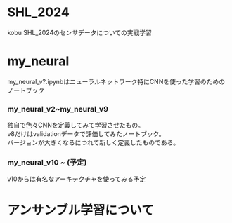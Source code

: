 # SHL_2024
kobu SHL_2024のセンサデータについての実戦学習  

# my_neural  
my_neural_v?.ipynbはニューラルネットワーク特にCNNを使った学習のためのノートブック  
### my_neural_v2~my_neural_v9  
独自で色々CNNを定義してみて学習させたもの。  
v8だけはvalidationデータで評価してみたノートブック。  
バージョンが大きくなるにつれて新しく定義したものである。  
### my_neural_v10 ~ (予定)  
v10からは有名なアーキテクチャを使ってみる予定   

# アンサンブル学習について  
